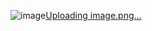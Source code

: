 ![image](https://github.com/Diegos0113/pago-izipay/assets/141373599/ec6f3790-a865-4e59-ae41-25ca0996becc)[Uploading image.png…]()
